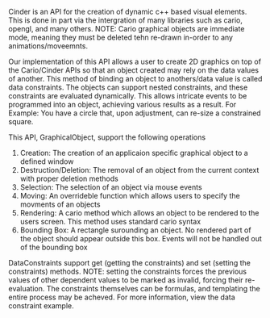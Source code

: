 Cinder is an API for the creation of dynamic c++ based visual elements. This is done in part via the intergration of many libraries such as cario, opengl, and many others. NOTE: Cario graphical objects are immediate mode, meaning they must be deleted tehn re-drawn in-order to any animations/moveemnts.

Our implementation of this API allows a user to create 2D graphics on top of the Cario/Cinder APIs so that an object created may rely on the data values of another. This method of binding an object to anothers/data value is called data constraints. The objects can support nested constraints, and these constraints are evaluated dynamically. This allows intricate events to be programmed into an object, achieving various results as a result. For Example: You have a circle that, upon adjustment, can re-size a constrained square.

This API, GraphicalObject, support the following operations
  1. Creation: The creation of an applicaion specific graphical object to a defined window
  2. Destruction/Deletion: The removal of an object from the current context with proper deletion methods
  3. Selection: The selection of an object via mouse events
  4. Moving: An overrideble function which allows users to specify the movments of an objects
  5. Rendering: A cario method which allows an object to be rendered to the users screen. This method uses standard cario syntax
  6. Bounding Box: A rectangle surounding an object. No rendered part of the object should appear outside this box. Events will not be handled out of the bounding box
  
DataConstraints support get (getting the constraints) and set (setting the constraints) methods. NOTE: setting the constraints forces the previous values of other dependent values to be marked as invalid, forcing their re-evaluation. The constraints themselves can be formulas, and templating the entire process may be acheved. For more information, view the data constraint example.
